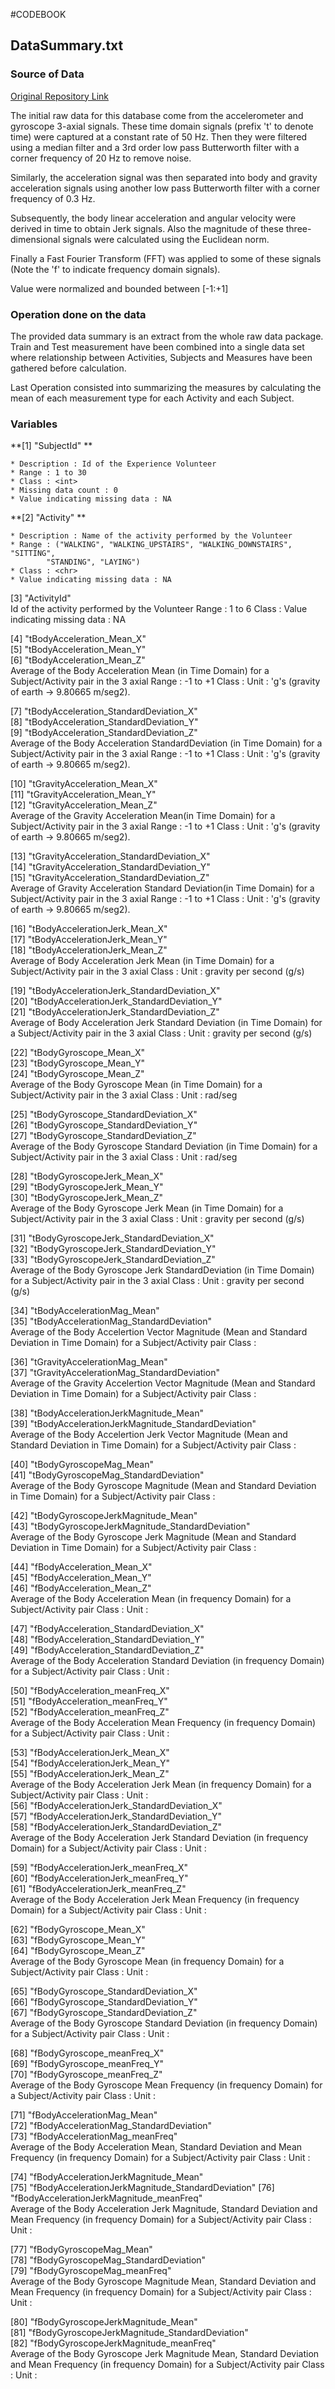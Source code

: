 #CODEBOOK
## DataSummary.txt 

### Source of Data 
[Original Repository Link](http://archive.ics.uci.edu/ml/datasets/Human+Activity+Recognition+Using+Smartphones#)

The initial raw data for this database come from the accelerometer and 
gyroscope 3-axial signals. These time domain signals (prefix 't' to denote time) 
were captured at a constant rate of 50 Hz. Then they were filtered using 
a median filter  and a 3rd order low pass Butterworth filter with a corner frequency 
of 20 Hz to remove noise. 

Similarly, the acceleration signal was then separated into body and gravity 
acceleration signals  using another low pass Butterworth filter with a corner 
frequency of 0.3 Hz. 

Subsequently, the body linear acceleration and angular velocity were derived 
in time to obtain Jerk signals. Also the magnitude of these three-dimensional 
signals were calculated using the Euclidean norm.

Finally a Fast Fourier Transform (FFT) was applied to some of these signals 
(Note the 'f' to indicate frequency domain signals). 

Value were normalized and bounded between [-1:+1]

### Operation done on the data
The provided data summary is an extract from the whole raw data package. 
Train and Test measurement have been combined into a single data 
set where relationship between Activities, Subjects and Measures have been 
gathered before calculation.

Last Operation consisted into summarizing the measures by calculating the 
mean of each measurement type for each Activity and each Subject. 
            
### Variables

**[1] "SubjectId" **

	* Description : Id of the Experience Volunteer
	* Range : 1 to 30
	* Class : <int>
	* Missing data count : 0
	* Value indicating missing data : NA
	
**[2] "Activity" **                 

	* Description : Name of the activity performed by the Volunteer
	* Range : ("WALKING", "WALKING_UPSTAIRS", "WALKING_DOWNSTAIRS", "SITTING", 
			"STANDING", "LAYING")
	* Class : <chr>
	* Value indicating missing data : NA
	
[3] "ActivityId"                                          
	Id of the activity performed by the Volunteer
	Range : 1 to 6
	Class : <int>
	Value indicating missing data : NA
	
[4] "tBodyAcceleration_Mean_X"                            
[5] "tBodyAcceleration_Mean_Y"                            
[6] "tBodyAcceleration_Mean_Z"                            
	Average of the Body Acceleration Mean (in Time Domain) for a 
		Subject/Activity pair in the 3 axial
	Range : -1 to +1
	Class : <dbl>
	Unit :  'g's (gravity of earth -> 9.80665 m/seg2). 

[7] "tBodyAcceleration_StandardDeviation_X"               
[8] "tBodyAcceleration_StandardDeviation_Y"               
[9] "tBodyAcceleration_StandardDeviation_Z"               
	Average of the Body Acceleration StandardDeviation (in Time Domain) for a 
		Subject/Activity pair in the 3 axial
	Range : -1 to +1
	Class : <dbl>
	Unit :  'g's (gravity of earth -> 9.80665 m/seg2). 

[10] "tGravityAcceleration_Mean_X"                         
[11] "tGravityAcceleration_Mean_Y"                         
[12] "tGravityAcceleration_Mean_Z"                         
	Average of the Gravity Acceleration Mean(in Time Domain) for a 
		Subject/Activity pair in the 3 axial
	Range : -1 to +1
	Class : <dbl>
	Unit :  'g's (gravity of earth -> 9.80665 m/seg2). 

[13] "tGravityAcceleration_StandardDeviation_X"            
[14] "tGravityAcceleration_StandardDeviation_Y"            
[15] "tGravityAcceleration_StandardDeviation_Z"            
	Average of  Gravity Acceleration Standard Deviation(in Time Domain) for a 
		Subject/Activity pair in the 3 axial
	Range : -1 to +1
	Class : <dbl>
	Unit :  'g's (gravity of earth -> 9.80665 m/seg2). 

[16] "tBodyAccelerationJerk_Mean_X"                        
[17] "tBodyAccelerationJerk_Mean_Y"                        
[18] "tBodyAccelerationJerk_Mean_Z"                        
	Average of Body Acceleration Jerk Mean (in Time Domain) for a 
		Subject/Activity pair in the 3 axial
	Class : <dbl>
	Unit :  gravity per second (g/s)

[19] "tBodyAccelerationJerk_StandardDeviation_X"           
[20] "tBodyAccelerationJerk_StandardDeviation_Y"           
[21] "tBodyAccelerationJerk_StandardDeviation_Z"           
	Average of Body Acceleration Jerk Standard Deviation (in Time Domain) for 
		a Subject/Activity pair in the 3 axial
	Class : <dbl>
	Unit :  gravity per second (g/s)

[22] "tBodyGyroscope_Mean_X"                               
[23] "tBodyGyroscope_Mean_Y"                               
[24] "tBodyGyroscope_Mean_Z"                               
	Average of the Body Gyroscope Mean (in Time Domain) for a 
		Subject/Activity pair in the 3 axial
	Class : <dbl>
	Unit :  rad/seg

[25] "tBodyGyroscope_StandardDeviation_X"                  
[26] "tBodyGyroscope_StandardDeviation_Y"                  
[27] "tBodyGyroscope_StandardDeviation_Z"                  
	Average of the Body Gyroscope Standard Deviation (in Time Domain) for a 
		Subject/Activity pair in the 3 axial
	Class : <dbl>
	Unit :  rad/seg

[28] "tBodyGyroscopeJerk_Mean_X"                           
[29] "tBodyGyroscopeJerk_Mean_Y"                           
[30] "tBodyGyroscopeJerk_Mean_Z"                           
	Average of the Body Gyroscope Jerk Mean (in Time Domain) for a 
		Subject/Activity pair in the 3 axial
	Class : <dbl>
	Unit :  gravity per second (g/s)


[31] "tBodyGyroscopeJerk_StandardDeviation_X"              
[32] "tBodyGyroscopeJerk_StandardDeviation_Y"              
[33] "tBodyGyroscopeJerk_StandardDeviation_Z"              
	Average of the Body Gyroscope Jerk StandardDeviation (in Time Domain) for 
		a Subject/Activity pair in the 3 axial
	Class : <dbl>
	Unit :  gravity per second (g/s)

[34] "tBodyAccelerationMag_Mean"                           
[35] "tBodyAccelerationMag_StandardDeviation"              
	Average of the Body Accelertion Vector Magnitude (Mean and Standard 
		Deviation in Time Domain) for a Subject/Activity pair
	Class : <dbl>

[36] "tGravityAccelerationMag_Mean"                        
[37] "tGravityAccelerationMag_StandardDeviation"           
	Average of the Gravity Accelertion Vector Magnitude (Mean and Standard 
		Deviation in Time Domain) for a Subject/Activity pair
	Class : <dbl>

[38] "tBodyAccelerationJerkMagnitude_Mean"                 
[39] "tBodyAccelerationJerkMagnitude_StandardDeviation"    
	Average of the Body Accelertion Jerk Vector Magnitude (Mean and Standard 
		Deviation in Time Domain) for a Subject/Activity pair
	Class : <dbl>

[40] "tBodyGyroscopeMag_Mean"                              
[41] "tBodyGyroscopeMag_StandardDeviation"                 
	Average of the Body Gyroscope Magnitude (Mean and Standard Deviation in 
		Time Domain) for a Subject/Activity pair
	Class : <dbl>

[42] "tBodyGyroscopeJerkMagnitude_Mean"                    
[43] "tBodyGyroscopeJerkMagnitude_StandardDeviation"       
	Average of the Body Gyroscope Jerk Magnitude (Mean and Standard Deviation 
		in Time Domain) for a Subject/Activity pair
	Class : <dbl>

[44] "fBodyAcceleration_Mean_X"                            
[45] "fBodyAcceleration_Mean_Y"                            
[46] "fBodyAcceleration_Mean_Z"        
	Average of the Body Acceleration Mean (in frequency Domain) for a 
		Subject/Activity pair
	Class : <dbl>
	Unit :  
                    

[47] "fBodyAcceleration_StandardDeviation_X"               
[48] "fBodyAcceleration_StandardDeviation_Y"               
[49] "fBodyAcceleration_StandardDeviation_Z"               
	Average of the Body Acceleration Standard Deviation (in frequency Domain) 
		for a Subject/Activity pair
	Class : <dbl>
	Unit :  

[50] "fBodyAcceleration_meanFreq_X"                        
[51] "fBodyAcceleration_meanFreq_Y"                        
[52] "fBodyAcceleration_meanFreq_Z"                        
	Average of the Body Acceleration Mean Frequency (in frequency Domain) for 
		a Subject/Activity pair
	Class : <dbl>
	Unit :  

[53] "fBodyAccelerationJerk_Mean_X"                        
[54] "fBodyAccelerationJerk_Mean_Y"                        
[55] "fBodyAccelerationJerk_Mean_Z"                        
	Average of the Body Acceleration Jerk Mean (in frequency Domain) for a 
		Subject/Activity pair
	Class : <dbl>
	Unit :  
[56] "fBodyAccelerationJerk_StandardDeviation_X"           
[57] "fBodyAccelerationJerk_StandardDeviation_Y"           
[58] "fBodyAccelerationJerk_StandardDeviation_Z"           
	Average of the Body Acceleration Jerk Standard Deviation (in frequency 
		Domain) for a Subject/Activity pair
	Class : <dbl>
	Unit :  
	
	
[59] "fBodyAccelerationJerk_meanFreq_X"                    
[60] "fBodyAccelerationJerk_meanFreq_Y"                    
[61] "fBodyAccelerationJerk_meanFreq_Z"                    
	Average of the Body Acceleration Jerk Mean Frequency (in frequency 
		Domain) for a Subject/Activity pair
	Class : <dbl>
	Unit :  
	
[62] "fBodyGyroscope_Mean_X"                               
[63] "fBodyGyroscope_Mean_Y"                               
[64] "fBodyGyroscope_Mean_Z"                               
	Average of the Body Gyroscope Mean (in frequency Domain) for a 
		Subject/Activity pair
	Class : <dbl>
	Unit :  

[65] "fBodyGyroscope_StandardDeviation_X"                  
[66] "fBodyGyroscope_StandardDeviation_Y"                  
[67] "fBodyGyroscope_StandardDeviation_Z"                  
	Average of the Body Gyroscope Standard Deviation (in frequency Domain) 
		for a Subject/Activity pair
	Class : <dbl>
	Unit :  

[68] "fBodyGyroscope_meanFreq_X"                           
[69] "fBodyGyroscope_meanFreq_Y"                           
[70] "fBodyGyroscope_meanFreq_Z"                           
	Average of the Body Gyroscope Mean Frequency (in frequency Domain) for a 
		Subject/Activity pair
	Class : <dbl>
	Unit :  

[71] "fBodyAccelerationMag_Mean"                           
[72] "fBodyAccelerationMag_StandardDeviation"              
[73] "fBodyAccelerationMag_meanFreq"                       
	Average of the Body Acceleration Mean, Standard Deviation and Mean 	
		Frequency (in frequency Domain) for a Subject/Activity pair
	Class : <dbl>
	Unit :  

[74] "fBodyAccelerationJerkMagnitude_Mean"             
[75] "fBodyAccelerationJerkMagnitude_StandardDeviation"
[76] "fBodyAccelerationJerkMagnitude_meanFreq"         
	Average of the Body Acceleration Jerk Magnitude, Standard Deviation and 
		Mean Frequency (in frequency Domain) for a Subject/Activity pair
	Class : <dbl>
	Unit :  

[77] "fBodyGyroscopeMag_Mean"                          
[78] "fBodyGyroscopeMag_StandardDeviation"             
[79] "fBodyGyroscopeMag_meanFreq"                      
	Average of the Body Gyroscope Magnitude Mean, Standard Deviation 
		and Mean Frequency (in frequency Domain) for a Subject/Activity pair
	Class : <dbl>
	Unit :  

[80] "fBodyGyroscopeJerkMagnitude_Mean"                
[81] "fBodyGyroscopeJerkMagnitude_StandardDeviation"   
[82] "fBodyGyroscopeJerkMagnitude_meanFreq"    
	Average of the Body Gyroscope Jerk Magnitude Mean, Standard Deviation 
		and Mean Frequency (in frequency Domain) for a Subject/Activity pair
	Class : <dbl>
	Unit :  
